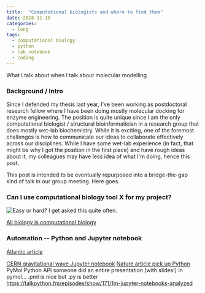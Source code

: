 ```yaml
---
title:  "Computational biologists and where to find them"
date: 2018-11-19
categories: 
  - long
tags:
  - computational biology
  - python
  - lab notebook
  - coding
---
```

What I talk about when I talk about molecular modelling
### Background / Intro
Since I defended my thesis last year, I've been working as postdoctoral research fellow where I have been doing mostly molecular docking for enzyme engineering. The position is quite unique since I am the only computational biologist / structural bioinformatician in a research group that does mostly wet-lab biochemistry. While it is exciting, one of the foremost challenges is how to communicate our ideas to collaborate effectively across our disciplines. While I have some wet-lab experience (in fact, that might be why I got the position in the first place) and have rough ideas about it, my colleagues may have less idea of what I'm doing, hence this post.

This post is intended to be eventually repurposed into a bridge-the-gap kind of talk in our group meeting. Here goes.

### Can I use computational biology tool X for my project?
![Easy or hard?](https://imgs.xkcd.com/comics/tasks_2x.png "Task")
I get asked this quite often. 

[All biology is computational biology](https://journals.plos.org/plosbiology/article?id=10.1371/journal.pbio.2002050)

### Automation -- Python and Jupyter notebook
[Atlantic article](https://www.theatlantic.com/science/archive/2018/04/the-scientific-paper-is-obsolete/556676/)

[CERN gravitational wave Jupyter notebook](https://hub.mybinder.org/user/losc-tutorial-l-_event_tutorial-ymrn44sy/notebooks/index.ipynb)
[Nature article pick up Python](https://www.nature.com/news/programming-pick-up-python-1.16833)
PyMol Python API
someone did an entire presentation (with slides!) in pymol...
.pml is nice but .py is better
https://talkpython.fm/episodes/show/171/1m-jupyter-notebooks-analyzed
